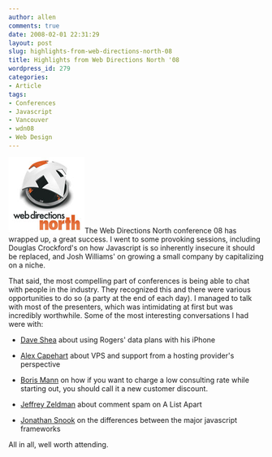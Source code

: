 ```yaml
---
author: allen
comments: true
date: 2008-02-01 22:31:29
layout: post
slug: highlights-from-web-directions-north-08
title: Highlights from Web Directions North '08
wordpress_id: 279
categories:
- Article
tags:
- Conferences
- Javascript
- Vancouver
- wdn08
- Web Design
---
```


![Web Directions North logo.](/images/wp-uploads/2008/02/wdn.jpg)The Web Directions North conference 08 has wrapped up, a great success. I went to some provoking sessions, including Douglas Crockford's on how Javascript is so inherently insecure it should be replaced, and Josh Williams' on growing a small company by capitalizing on a niche.

That said, the most compelling part of conferences is being able to chat with people in the industry. They recognized this and there were various opportunities to do so (a party at the end of each day). I managed to talk with most of the presenters, which was intimidating at first but was incredibly worthwhile. Some of the most interesting conversations I had were with:



* [Dave Shea](http://www.mezzoblue.com/) about using Rogers' data plans with his iPhone

* [Alex Capehart](http://www.mediatemple.com/) about VPS and support from a hosting provider's perspective

* [Boris Mann](http://bmannconsulting.com/) on how if you want to charge a low consulting rate while starting out, you should call it a new customer discount.

* [Jeffrey Zeldman](http://www.zeldman.com/) about comment spam on A List Apart

* [Jonathan Snook](http://snook.ca/jonathan/) on the differences between the major javascript frameworks


All in all, well worth attending.
